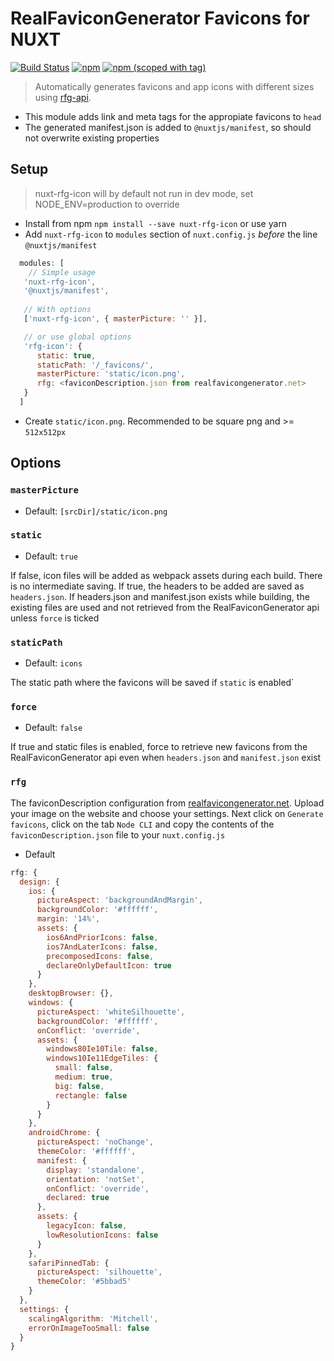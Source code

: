 # RealFaviconGenerator Favicons for NUXT
<a href="https://travis-ci.org/pimlie/nuxt-rfg-icon"><img src="https://api.travis-ci.org/pimlie/nuxt-rfg-icon.svg" alt="Build Status"></a>
[![npm](https://img.shields.io/npm/dt/nuxt-rfg-icon.svg?style=flat-square)](https://www.npmjs.com/package/nuxt-rfg-icon)
[![npm (scoped with tag)](https://img.shields.io/npm/v/nuxt-rfg-icon/latest.svg?style=flat-square)](https://www.npmjs.com/package/nuxt-rfg-icon)

> Automatically generates favicons and app icons with different sizes using [rfg-api](https://github.com/RealFaviconGenerator/rfg-api).

- This module adds link and meta tags for the appropiate favicons to `head`
- The generated manifest.json is added to `@nuxtjs/manifest`, so should not overwrite existing properties

## Setup
> nuxt-rfg-icon will by default not run in dev mode, set NODE_ENV=production to override

- Install from npm `npm install --save nuxt-rfg-icon` or use yarn
- Add `nuxt-rfg-icon` to `modules` section of `nuxt.config.js` *before* the line `@nuxtjs/manifest`

```js
  modules: [
    // Simple usage
   'nuxt-rfg-icon',
   '@nuxtjs/manifest', 
   
   // With options
   ['nuxt-rfg-icon', { masterPicture: '' }],

   // or use global options
   'rfg-icon': {
      static: true,
      staticPath: '/_favicons/',
      masterPicture: 'static/icon.png',
      rfg: <faviconDescription.json from realfavicongenerator.net>
   }
  ]
````
- Create `static/icon.png`. Recommended to be square png and >= `512x512px`

## Options

### `masterPicture`
- Default: `[srcDir]/static/icon.png`

### `static`
- Default: `true`

If false, icon files will be added as webpack assets during each build. There is no intermediate saving. If true, the headers to be added are saved as `headers.json`. If headers.json and manifest.json exists while building, the existing files are used and not retrieved from the RealFaviconGenerator api unless `force` is ticked

### `staticPath`
- Default: `icons`

The static path where the favicons will be saved if `static` is enabled`

### `force`
- Default: `false`

If true and static files is enabled, force to retrieve new favicons from the RealFaviconGenerator api even when `headers.json` and `manifest.json` exist

### `rfg`
The faviconDescription configuration from [realfavicongenerator.net](https://realfavicongenerator.net/). Upload your image on the website and choose your settings. Next click on `Generate favicons`, click on the tab `Node CLI` and copy the contents of the `faviconDescription.json` file to your `nuxt.config.js`

- Default
```js
rfg: {
  design: {
    ios: {
      pictureAspect: 'backgroundAndMargin',
      backgroundColor: '#ffffff',
      margin: '14%',
      assets: {
        ios6AndPriorIcons: false,
        ios7AndLaterIcons: false,
        precomposedIcons: false,
        declareOnlyDefaultIcon: true
      }
    },
    desktopBrowser: {},
    windows: {
      pictureAspect: 'whiteSilhouette',
      backgroundColor: '#ffffff',
      onConflict: 'override',
      assets: {
        windows80Ie10Tile: false,
        windows10Ie11EdgeTiles: {
          small: false,
          medium: true,
          big: false,
          rectangle: false
        }
      }
    },
    androidChrome: {
      pictureAspect: 'noChange',
      themeColor: '#ffffff',
      manifest: {
        display: 'standalone',
        orientation: 'notSet',
        onConflict: 'override',
        declared: true
      },
      assets: {
        legacyIcon: false,
        lowResolutionIcons: false
      }
    },
    safariPinnedTab: {
      pictureAspect: 'silhouette',
      themeColor: '#5bbad5'
    }
  },
  settings: {
    scalingAlgorithm: 'Mitchell',
    errorOnImageTooSmall: false
  }
}
```
